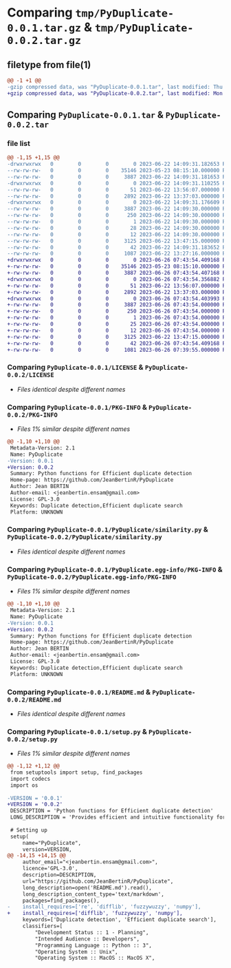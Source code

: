 # Comparing `tmp/PyDuplicate-0.0.1.tar.gz` & `tmp/PyDuplicate-0.0.2.tar.gz`

## filetype from file(1)

```diff
@@ -1 +1 @@
-gzip compressed data, was "PyDuplicate-0.0.1.tar", last modified: Thu Jun 22 14:09:31 2023, max compression
+gzip compressed data, was "PyDuplicate-0.0.2.tar", last modified: Mon Jun 26 07:43:54 2023, max compression
```

## Comparing `PyDuplicate-0.0.1.tar` & `PyDuplicate-0.0.2.tar`

### file list

```diff
@@ -1,15 +1,15 @@
-drwxrwxrwx   0        0        0        0 2023-06-22 14:09:31.182653 PyDuplicate-0.0.1/
--rw-rw-rw-   0        0        0    35146 2023-05-23 08:15:10.000000 PyDuplicate-0.0.1/LICENSE
--rw-rw-rw-   0        0        0     3887 2023-06-22 14:09:31.181653 PyDuplicate-0.0.1/PKG-INFO
-drwxrwxrwx   0        0        0        0 2023-06-22 14:09:31.110255 PyDuplicate-0.0.1/PyDuplicate/
--rw-rw-rw-   0        0        0       51 2023-06-22 13:56:07.000000 PyDuplicate-0.0.1/PyDuplicate/__init__.py
--rw-rw-rw-   0        0        0     2892 2023-06-22 13:37:03.000000 PyDuplicate-0.0.1/PyDuplicate/similarity.py
-drwxrwxrwx   0        0        0        0 2023-06-22 14:09:31.176609 PyDuplicate-0.0.1/PyDuplicate.egg-info/
--rw-rw-rw-   0        0        0     3887 2023-06-22 14:09:30.000000 PyDuplicate-0.0.1/PyDuplicate.egg-info/PKG-INFO
--rw-rw-rw-   0        0        0      250 2023-06-22 14:09:30.000000 PyDuplicate-0.0.1/PyDuplicate.egg-info/SOURCES.txt
--rw-rw-rw-   0        0        0        1 2023-06-22 14:09:30.000000 PyDuplicate-0.0.1/PyDuplicate.egg-info/dependency_links.txt
--rw-rw-rw-   0        0        0       28 2023-06-22 14:09:30.000000 PyDuplicate-0.0.1/PyDuplicate.egg-info/requires.txt
--rw-rw-rw-   0        0        0       12 2023-06-22 14:09:30.000000 PyDuplicate-0.0.1/PyDuplicate.egg-info/top_level.txt
--rw-rw-rw-   0        0        0     3125 2023-06-22 13:47:15.000000 PyDuplicate-0.0.1/README.md
--rw-rw-rw-   0        0        0       42 2023-06-22 14:09:31.183652 PyDuplicate-0.0.1/setup.cfg
--rw-rw-rw-   0        0        0     1087 2023-06-22 13:27:16.000000 PyDuplicate-0.0.1/setup.py
+drwxrwxrwx   0        0        0        0 2023-06-26 07:43:54.409168 PyDuplicate-0.0.2/
+-rw-rw-rw-   0        0        0    35146 2023-05-23 08:15:10.000000 PyDuplicate-0.0.2/LICENSE
+-rw-rw-rw-   0        0        0     3887 2023-06-26 07:43:54.407168 PyDuplicate-0.0.2/PKG-INFO
+drwxrwxrwx   0        0        0        0 2023-06-26 07:43:54.356882 PyDuplicate-0.0.2/PyDuplicate/
+-rw-rw-rw-   0        0        0       51 2023-06-22 13:56:07.000000 PyDuplicate-0.0.2/PyDuplicate/__init__.py
+-rw-rw-rw-   0        0        0     2892 2023-06-22 13:37:03.000000 PyDuplicate-0.0.2/PyDuplicate/similarity.py
+drwxrwxrwx   0        0        0        0 2023-06-26 07:43:54.403993 PyDuplicate-0.0.2/PyDuplicate.egg-info/
+-rw-rw-rw-   0        0        0     3887 2023-06-26 07:43:54.000000 PyDuplicate-0.0.2/PyDuplicate.egg-info/PKG-INFO
+-rw-rw-rw-   0        0        0      250 2023-06-26 07:43:54.000000 PyDuplicate-0.0.2/PyDuplicate.egg-info/SOURCES.txt
+-rw-rw-rw-   0        0        0        1 2023-06-26 07:43:54.000000 PyDuplicate-0.0.2/PyDuplicate.egg-info/dependency_links.txt
+-rw-rw-rw-   0        0        0       25 2023-06-26 07:43:54.000000 PyDuplicate-0.0.2/PyDuplicate.egg-info/requires.txt
+-rw-rw-rw-   0        0        0       12 2023-06-26 07:43:54.000000 PyDuplicate-0.0.2/PyDuplicate.egg-info/top_level.txt
+-rw-rw-rw-   0        0        0     3125 2023-06-22 13:47:15.000000 PyDuplicate-0.0.2/README.md
+-rw-rw-rw-   0        0        0       42 2023-06-26 07:43:54.409168 PyDuplicate-0.0.2/setup.cfg
+-rw-rw-rw-   0        0        0     1081 2023-06-26 07:39:55.000000 PyDuplicate-0.0.2/setup.py
```

### Comparing `PyDuplicate-0.0.1/LICENSE` & `PyDuplicate-0.0.2/LICENSE`

 * *Files identical despite different names*

### Comparing `PyDuplicate-0.0.1/PKG-INFO` & `PyDuplicate-0.0.2/PKG-INFO`

 * *Files 1% similar despite different names*

```diff
@@ -1,10 +1,10 @@
 Metadata-Version: 2.1
 Name: PyDuplicate
-Version: 0.0.1
+Version: 0.0.2
 Summary: Python functions for Efficient duplicate detection
 Home-page: https://github.com/JeanBertinR/PyDuplicate
 Author: Jean BERTIN
 Author-email: <jeanbertin.ensam@gmail.com>
 License: GPL-3.0
 Keywords: Duplicate detection,Efficient duplicate search
 Platform: UNKNOWN
```

### Comparing `PyDuplicate-0.0.1/PyDuplicate/similarity.py` & `PyDuplicate-0.0.2/PyDuplicate/similarity.py`

 * *Files identical despite different names*

### Comparing `PyDuplicate-0.0.1/PyDuplicate.egg-info/PKG-INFO` & `PyDuplicate-0.0.2/PyDuplicate.egg-info/PKG-INFO`

 * *Files 1% similar despite different names*

```diff
@@ -1,10 +1,10 @@
 Metadata-Version: 2.1
 Name: PyDuplicate
-Version: 0.0.1
+Version: 0.0.2
 Summary: Python functions for Efficient duplicate detection
 Home-page: https://github.com/JeanBertinR/PyDuplicate
 Author: Jean BERTIN
 Author-email: <jeanbertin.ensam@gmail.com>
 License: GPL-3.0
 Keywords: Duplicate detection,Efficient duplicate search
 Platform: UNKNOWN
```

### Comparing `PyDuplicate-0.0.1/README.md` & `PyDuplicate-0.0.2/README.md`

 * *Files identical despite different names*

### Comparing `PyDuplicate-0.0.1/setup.py` & `PyDuplicate-0.0.2/setup.py`

 * *Files 1% similar despite different names*

```diff
@@ -1,12 +1,12 @@
 from setuptools import setup, find_packages
 import codecs
 import os
 
-VERSION = '0.0.1'
+VERSION = '0.0.2'
 DESCRIPTION = 'Python functions for Efficient duplicate detection'
 LONG_DESCRIPTION = 'Provides efficient and intuitive functionality for detecting and removing duplicates within a given dataset'
 
 # Setting up
 setup(
     name="PyDuplicate",
     version=VERSION,
@@ -14,15 +14,15 @@
     author_email="<jeanbertin.ensam@gmail.com>",
     licence='GPL-3.0',
     description=DESCRIPTION,
     url="https://github.com/JeanBertinR/PyDuplicate",
     long_description=open('README.md').read(),
     long_description_content_type='text/markdown',
     packages=find_packages(),
-    install_requires=['re', 'difflib', 'fuzzywuzzy', 'numpy'],
+    install_requires=['difflib', 'fuzzywuzzy', 'numpy'],
     keywords=['Duplicate detection', 'Efficient duplicate search'],
     classifiers=[
         "Development Status :: 1 - Planning",
         "Intended Audience :: Developers",
         "Programming Language :: Python :: 3",
         "Operating System :: Unix",
         "Operating System :: MacOS :: MacOS X",
```

